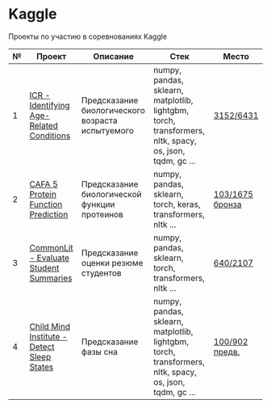 # Kaggle
Проекты по участию в соревнованиях Kaggle

| № | Проект | Описание | Стек | Место |
| --- | ------ | ------ | --- | --- |
| 1 | [ICR - Identifying Age-Related Conditions](https://www.kaggle.com/competitions/icr-identify-age-related-conditions/overview) | Предсказание биологического возраста испытуемого | numpy, pandas, sklearn, matplotlib, lightgbm, torch, transformers, nltk, spacy, os, json, tqdm, gc ...  | [3152/6431](https://www.kaggle.com/competitions/icr-identify-age-related-conditions/leaderboard) |
| 2 | [CAFA 5 Protein Function Prediction](https://www.kaggle.com/competitions/cafa-5-protein-function-prediction/submissions) | Предсказание биологической функции протеинов | numpy, pandas, sklearn, torch, keras, transformers, nltk  ... | [103/1675 бронза](https://www.kaggle.com/competitions/cafa-5-protein-function-prediction/leaderboard)
| 3 | [CommonLit - Evaluate Student Summaries](https://www.kaggle.com/competitions/commonlit-evaluate-student-summaries) | Предсказание оценки резюме студентов | numpy, pandas, sklearn, torch, transformers, nltk ...    | [640/2107](https://www.kaggle.com/competitions/commonlit-evaluate-student-summaries/leaderboard) | 
| 4 | [Child Mind Institute - Detect Sleep States](https://www.kaggle.com/competitions/child-mind-institute-detect-sleep-states) | Предсказание фазы сна | numpy, pandas, sklearn, matplotlib, lightgbm, torch, transformers, nltk, spacy, os, json, tqdm, gc ...   | [100/902 предв.](https://www.kaggle.com/competitions/child-mind-institute-detect-sleep-states/leaderboard) |

